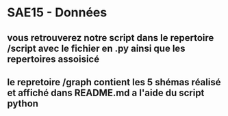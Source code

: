 # SAE15 - Données 

## vous retrouverez notre script dans le repertoire /script avec le fichier en .py ainsi que les repertoires assoisicé

## le repretoire /graph contient les 5 shémas réalisé et affiché dans README.md a l'aide du script python

